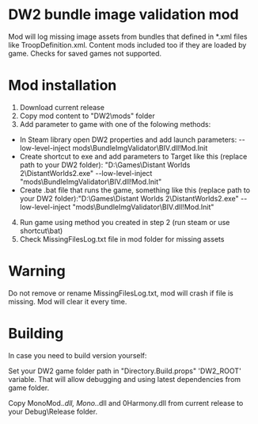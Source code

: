 # **DW2 bundle image validation mod**

Mod will log missing image assets from bundles that defined in *.xml files like TroopDefinition.xml. Content mods included too if they are loaded by game. Checks for saved games not supported.

# **Mod installation**

1. Download current release
2. Copy mod content to "DW2\mods\" folder
3. Add parameter to game with one of the folowing methods:
  - In Steam library open DW2 properties and add launch parameters: --low-level-inject mods\BundleImgValidator\BIV.dll!Mod.Init
  - Create shortcut to exe and add parameters to Target like this (replace path to your DW2 folder): "D:\Games\Distant Worlds 2\DistantWorlds2.exe" --low-level-inject "mods\BundleImgValidator\BIV.dll!Mod.Init"
  - Create .bat file that runs the game, something like this (replace path to your DW2 folder):"D:\Games\Distant Worlds 2\DistantWorlds2.exe" --low-level-inject "mods\BundleImgValidator\BIV.dll!Mod.Init"
4. Run game using method you created in step 2 (run steam or use shortcut\bat)
5. Check MissingFilesLog.txt file in mod folder for missing assets

# Warning
Do not remove or rename MissingFilesLog.txt, mod will crash if file is missing. Mod will clear it every time.

# Building
In case you need to build version yourself:

Set your DW2 game folder path in "Directory.Build.props" 'DW2_ROOT' variable. That will allow debugging and using latest dependencies from game folder.

Copy MonoMod.*.dll, Mono.*.dll and 0Harmony.dll from current release to your Debug\Release folder.
